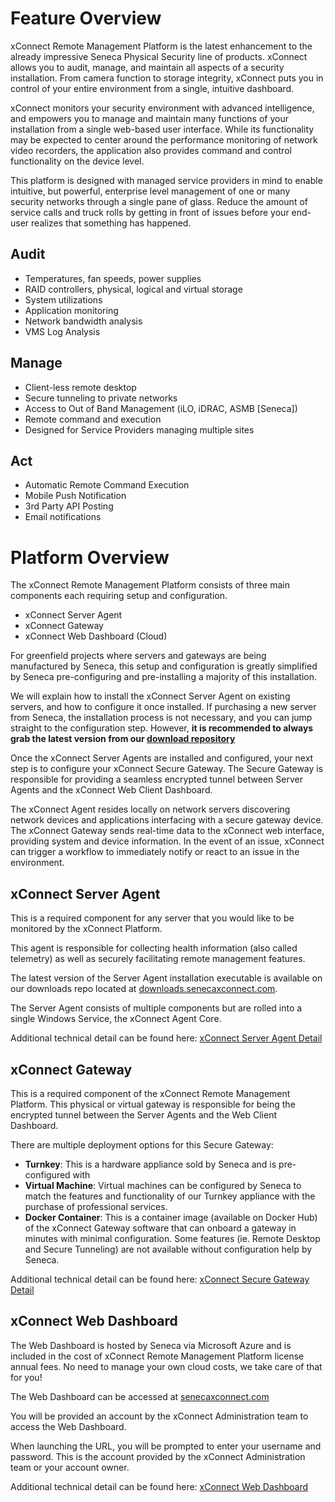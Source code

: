 # Feature Overview

xConnect Remote Management Platform is the latest enhancement to the already impressive Seneca Physical Security line of products. xConnect allows you to audit, manage, and maintain all aspects of a security installation. From camera function to storage integrity, xConnect puts you in control of your entire environment from a single, intuitive dashboard.

xConnect monitors your security environment with advanced intelligence, and empowers you to manage and maintain many functions of your installation from a single web-based user interface. While its functionality may be expected to center around the performance monitoring of network video recorders, the application also provides command and control functionality on the device level.

This platform is designed with managed service providers in mind to enable intuitive, but powerful, enterprise level management of one or many security networks through a single pane of glass. Reduce the amount of service calls and truck rolls by getting in front of issues before your end-user realizes that something has happened.

## Audit

- Temperatures, fan speeds, power supplies
- RAID controllers, physical, logical and virtual storage
- System utilizations
- Application monitoring
- Network bandwidth analysis
- VMS Log Analysis

## Manage

- Client-less remote desktop
- Secure tunneling to private networks
- Access to Out of Band Management (iLO, iDRAC, ASMB [Seneca])
- Remote command and execution
- Designed for Service Providers managing multiple sites

## Act

- Automatic Remote Command Execution
- Mobile Push Notification
- 3rd Party API Posting
- Email notifications

# Platform Overview

The xConnect Remote Management Platform consists of three main components each requiring
setup and configuration. 

- xConnect Server Agent
- xConnect Gateway
- xConnect Web Dashboard (Cloud)

For greenfield projects where servers and gateways are being 
manufactured by Seneca, this setup and configuration is greatly simplified by Seneca pre-configuring and
pre-installing a majority of this installation.

We will explain how to install the xConnect Server Agent on existing servers, and how to
configure it once installed. If purchasing a new server from Seneca, the installation process is not
necessary, and you can jump straight to the configuration step. 
However, **it is recommended to always grab the latest version from our [download repository](https://download.senecaxconnect.com)**

Once the xConnect Server Agents are installed and configured, your next step is to configure
your xConnect Secure Gateway. The Secure Gateway is responsible for providing a seamless
encrypted tunnel between Server Agents and the xConnect Web Client Dashboard.

The xConnect Agent resides locally on network servers discovering network devices and
applications interfacing with a secure gateway device. The xConnect Gateway sends real-time
data to the xConnect web interface, providing system and device information. In the event of an
issue, xConnect can trigger a workflow to immediately notify or react to an issue in the
environment.

## xConnect Server Agent

This is a required component for any server that you would like to be monitored by the xConnect Platform. 

This agent is responsible for collecting health information (also 
called telemetry) as well as securely facilitating remote management features.

The latest version of the Server Agent installation executable is available on our downloads repo 
located at [downloads.senecaxconnect.com](http://downloads.senecaxconnect.com).

The Server Agent consists of multiple components but are rolled into a single Windows Service, the xConnect Agent Core.

Additional technical detail can be found here: [xConnect Server Agent Detail](/xconnect_docs/Agent_Overview) 

## xConnect Gateway

This is a required component of the xConnect Remote Management Platform. This physical or
virtual gateway is responsible for being the encrypted tunnel between the Server Agents and the
Web Client Dashboard.

There are multiple deployment options for this Secure Gateway:

- **Turnkey**: This is a hardware appliance sold by Seneca and is pre-configured with 
- **Virtual Machine**: Virtual machines can be configured by Seneca to match the features and functionality of our Turnkey appliance 
with the purchase of professional services. 
- **Docker Container**: This is a container image (available on Docker Hub) of the xConnect Gateway software that can 
onboard a gateway in minutes with minimal configuration. Some features (ie. Remote Desktop and Secure Tunneling) are not available
without configuration help by Seneca.

Additional technical detail can be found here: [xConnect Secure Gateway Detail](/xconnect_docs/Gateway_Overview)

## xConnect Web Dashboard

The Web Dashboard is hosted by Seneca via Microsoft Azure and is included in the cost of
xConnect Remote Management Platform license annual fees. No need to manage your own
cloud costs, we take care of that for you!

The Web Dashboard can be accessed at [senecaxconnect.com](https://senecaxconnect.com)

You will be provided an account by the xConnect
Administration team to access the Web Dashboard.

When launching the URL, you will be prompted to enter your username and password. This is
the account provided by the xConnect Administration team or your account owner. 

Additional technical detail can be found here: [xConnect Web Dashboard](/xconnect_docs/Dashboard_Overview)